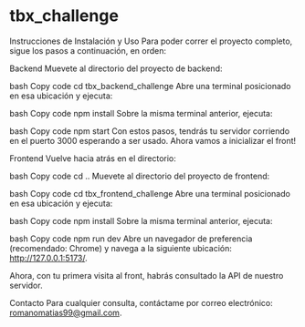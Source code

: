 # tbx_challenge
Instrucciones de Instalación y Uso
Para poder correr el proyecto completo, sigue los pasos a continuación, en orden:

Backend
Muevete al directorio del proyecto de backend:

bash
Copy code
cd tbx_backend_challenge
Abre una terminal posicionado en esa ubicación y ejecuta:

bash
Copy code
npm install
Sobre la misma terminal anterior, ejecuta:

bash
Copy code
npm start
Con estos pasos, tendrás tu servidor corriendo en el puerto 3000 esperando a ser usado.
Ahora vamos a inicializar el front!

Frontend
Vuelve hacia atrás en el directorio:

bash
Copy code
cd ..
Muevete al directorio del proyecto de frontend:

bash
Copy code
cd tbx_frontend_challenge
Abre una terminal posicionado en esa ubicación y ejecuta:

bash
Copy code
npm install
Sobre la misma terminal anterior, ejecuta:

bash
Copy code
npm run dev
Abre un navegador de preferencia (recomendado: Chrome) y navega a la siguiente ubicación: http://127.0.0.1:5173/.

Ahora, con tu primera visita al front, habrás consultado la API de nuestro servidor.

Contacto
Para cualquier consulta, contáctame por correo electrónico: romanomatias99@gmail.com.